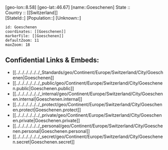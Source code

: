 ﻿---
location: [46.67,8.58] 
mapzoom: [7,12] 
mapmarker: city 
type: City
tags:
- geo/City


SpocWebEntityId: 30674
isDeleted: false
confidential: public

---
[geo-lon::8.58] 
[geo-lat::46.67] 
[name::Goeschenen] 
State ::  
Country :: [[Switzerland]]  
[StateId::] 
[Population::] 
[Unknown::] 


```leaflet
id: Goeschenen
coordinates: [[Goeschenen]] 
markerFile: [[Goeschenen]] 
defaultZoom: 11 
maxZoom: 18
```


## Confidential Links & Embeds: 
- [[../../../../../../_Standards/geo/Continent/Europe/Switzerland/City/Goeschenen|Goeschenen]] 
- [[../../../../../../_public/geo/Continent/Europe/Switzerland/City/Goeschenen.public|Goeschenen.public]] 
- [[../../../../../../_internal/geo/Continent/Europe/Switzerland/City/Goeschenen.internal|Goeschenen.internal]] 
- [[../../../../../../_protect/geo/Continent/Europe/Switzerland/City/Goeschenen.protect|Goeschenen.protect]] 
- [[../../../../../../_private/geo/Continent/Europe/Switzerland/City/Goeschenen.private|Goeschenen.private]] 
- [[../../../../../../_personal/geo/Continent/Europe/Switzerland/City/Goeschenen.personal|Goeschenen.personal]] 
- [[../../../../../../_secret/geo/Continent/Europe/Switzerland/City/Goeschenen.secret|Goeschenen.secret]] 

